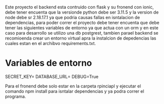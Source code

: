 Este proyecto el backend esta contruido con flask y su fronend con ionic, debe tener encuenta que la versionde python debe ser 3.11.5 y la version de node debe sr 2.18.17.1 ya que podria causas fallas en isntalacion de dependencias, para poder correr el proyecto debe tener encuenta que debe tener las siguientes variables de entorno ya que actua con un orm y en este caso para desarrollo se utilizo una db postgrest, tambien parael backend se recomioenda crear un entorno virtual apra la instalcion de depedencias las cuales estan en el archibvo requirements.txt.

# Variables de entorno
SECRET_KEY=
DATABASE_URL=
DEBUG=True


Para el fronend debe solo estar en la carpeta rpinciapl y ejecutar el comando npm install para isntalar dependencias y ya podra correr el programa.